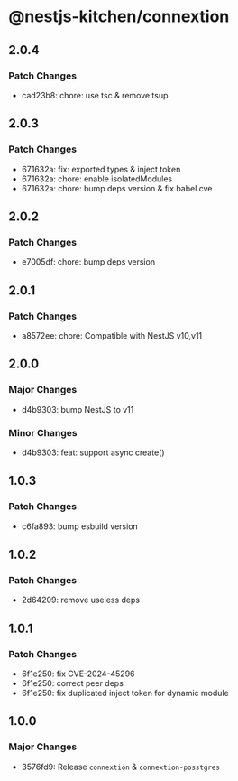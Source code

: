 # @nestjs-kitchen/connextion

## 2.0.4

### Patch Changes

- cad23b8: chore: use tsc & remove tsup

## 2.0.3

### Patch Changes

- 671632a: fix: exported types & inject token
- 671632a: chore: enable isolatedModules
- 671632a: chore: bump deps version & fix babel cve

## 2.0.2

### Patch Changes

- e7005df: chore: bump deps version

## 2.0.1

### Patch Changes

- a8572ee: chore: Compatible with NestJS v10,v11

## 2.0.0

### Major Changes

- d4b9303: bump NestJS to v11

### Minor Changes

- d4b9303: feat: support async create()

## 1.0.3

### Patch Changes

- c6fa893: bump esbuild version

## 1.0.2

### Patch Changes

- 2d64209: remove useless deps

## 1.0.1

### Patch Changes

- 6f1e250: fix CVE-2024-45296
- 6f1e250: correct peer deps
- 6f1e250: fix duplicated inject token for dynamic module

## 1.0.0

### Major Changes

- 3576fd9: Release `connextion` & `connextion-posstgres`

